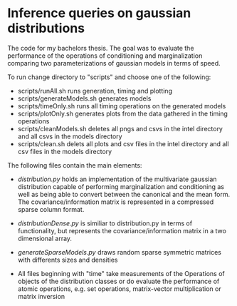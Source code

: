 # Inference queries on gaussian distributions

The code for my bachelors thesis. The goal was to evaluate the performance of the operations of conditioning and marginalization comparing two parameterizations of gaussian models in terms of speed.

To run change directory to "scripts" and choose one of the following:

- scripts/runAll.sh runs generation, timing and plotting
- scripts/generateModels.sh generates models
- scripts/timeOnly.sh runs all timing operations on the generated models
- scripts/plotOnly.sh generates plots from the data gathered in the timing operations
- scripts/cleanModels.sh deletes all pngs and csvs in the intel directory and  all csvs in the models directory
- scripts/clean.sh delets all plots and csv files in the intel directory and  all csv files in the models directory

The following files contain the main elements:

- *distribution.py* holds an implementation of the multivariate gaussian distribution capable of performing marginalization and conditioning as well as being able to convert between the canonical and the mean form. The covariance/information matrix is represented in a compressed sparse column format.

- *distributionDense.py* is similiar to distribution.py in terms of functionality, but represents the covariance/information matrix in a two dimensional array.

- *generateSparseModels.py* draws random sparse symmetric matrices with differents sizes and densities

- All files beginning with "time" take measurements of the Operations of objects of the distribution classes or do evaluate the performance of atomic operations, e.g. set operations, matrix-vector multiplication or matrix inversion
